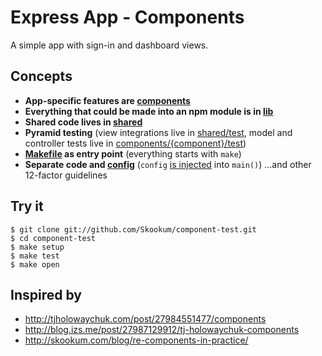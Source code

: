 # Express App - Components

A simple app with sign-in and dashboard views.

## Concepts

- **App-specific features are [components](/Skookum/component-test/tree/master/components)**
- **Everything that could be made into an npm module is in [lib](/Skookum/component-test/tree/master/lib)**
- **Shared code lives in [shared](/Skookum/component-test/tree/master/shared)**
- **Pyramid testing** (view integrations live in [shared/test](/Skookum/component-test/tree/master/shared/test), model and controller tests live in [components/{component}/test](/Skookum/component-test/tree/master/components/users/test))
- **[Makefile](/Skookum/component-test/tree/master/Makefile) as entry point** (everything starts with `make`)
- **Separate code and [config](/Skookum/component-test/tree/master/package.json)** (`config` [is injected](/Skookum/component-test/tree/master/app.js#L20) into `main()`) ...and other 12-factor guidelines

## Try it

```
$ git clone git://github.com/Skookum/component-test.git
$ cd component-test
$ make setup
$ make test
$ make open
```

## Inspired by

- http://tjholowaychuk.com/post/27984551477/components
- http://blog.izs.me/post/27987129912/tj-holowaychuk-components
- http://skookum.com/blog/re-components-in-practice/
